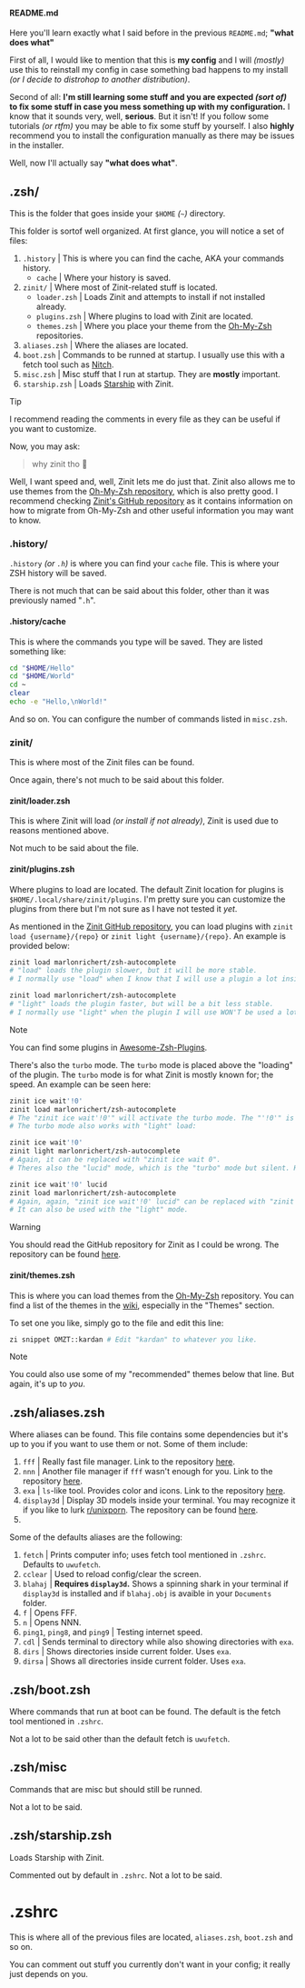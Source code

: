 #### README.md
Here you'll learn exactly what I said before in the previous `README.md`; **"what does what"**

First of all, I would like to mention that this is **my config** and I will *(mostly)* use this to reinstall my config in case something bad happens to my install *(or I decide to distrohop to another distribution)*. 

Second of all: **I'm still learning some stuff and you are expected *(sort of)* to fix some stuff in case you mess something up with my configuration.** I know that it sounds very, well, **serious**. But it isn't! If you follow some tutorials *(or rtfm)* you may be able to fix some stuff by yourself. I also **highly** recommend you to install the configuration manually as there may be issues in the installer.

Well, now I'll actually say **"what does what"**.

## .zsh/
This is the folder that goes inside your `$HOME` *(`~`)* directory.

This folder is sortof well organized. At first glance, you will notice a set of files:
1. `.history` | This is where you can find the cache, AKA your commands history. 
   - `cache` | Where your history is saved.
2. `zinit/` | Where most of Zinit-related stuff is located.
   - `loader.zsh`  | Loads Zinit and attempts to install if not installed already.
   - `plugins.zsh` | Where plugins to load with Zinit are located.
   - `themes.zsh`  | Where you place your theme from the [Oh-My-Zsh](https://github.com/ohmyzsh/ohmyzsh) repositories.
3. `aliases.zsh` | Where the aliases are located.
4. `boot.zsh` | Commands to be runned at startup. I usually use this with a fetch tool such as [Nitch]().
5. `misc.zsh` | Misc stuff that I run at startup. They are **mostly** important.
6. `starship.zsh` | Loads [Starship](https://starship.rs) with Zinit.
>[!TIP]
> I recommend reading the comments in every file as they can be useful if you want to customize.

Now, you may ask:

> why zinit tho :thinking:

Well, I want speed and, well, Zinit lets me do just that. Zinit also allows me to use themes from the [Oh-My-Zsh repository](https://github.com/ohmyzsh/ohmyzsh), which is also pretty good. I recommend checking [Zinit's GitHub repository](https://github.com/zdharma-continuum/zinit) as it contains information on how to migrate from Oh-My-Zsh and other useful information you may want to know.

### .history/
`.history` *(or `.h`)* is where you can find your `cache` file. This is where your ZSH history will be saved.

There is not much that can be said about this folder, other than it was previously named "`.h`".

#### .history/cache
This is where the commands you type will be saved. They are listed something like:
```sh
cd "$HOME/Hello"
cd "$HOME/World"
cd ~
clear
echo -e "Hello,\nWorld!"
```
And so on. You can configure the number of commands listed in `misc.zsh`.

### zinit/
This is where most of the Zinit files can be found.

Once again, there's not much to be said about this folder.

#### zinit/loader.zsh
This is where Zinit will load *(or install if not already)*, Zinit is used due to reasons mentioned above.

Not much to be said about the file.

#### zinit/plugins.zsh
Where plugins to load are located. The default Zinit location for plugins is `$HOME/.local/share/zinit/plugins`. I'm pretty sure you can customize the plugins from there but I'm not sure as I have not tested it *yet*.

As mentioned in the [Zinit GitHub repository](https://github.com/zdharma-continuum/zinit), you can load plugins with `zinit load {username}/{repo}` or `zinit light {username}/{repo}`. An example is provided below:
```sh
zinit load marlonrichert/zsh-autocomplete
# "load" loads the plugin slower, but it will be more stable.
# I normally use "load" when I know that I will use a plugin a lot inside the terminal. (or it is simply essential to the user)

zinit load marlonrichert/zsh-autocomplete
# "light" loads the plugin faster, but will be a bit less stable.
# I normally use "light" when the plugin I will use WON'T be used a lot when inside the terminal.
```
>[!NOTE]
> You can find some plugins in [Awesome-Zsh-Plugins](https://github.com/unixorn/awesome-zsh-plugins).

There's also the `turbo` mode. The `turbo` mode is placed above the "loading" of the plugin. The `turbo` mode is for what Zinit is mostly known for; the speed. An example can be seen here:
```sh
zinit ice wait'!0'
zinit load marlonrichert/zsh-autocomplete
# The "zinit ice wait'!0'" will activate the turbo mode. The "'!0'" is not needed and can be replaced with "zinit ice wait 0".
# The turbo mode also works with "light" load:

zinit ice wait'!0'
zinit light marlonrichert/zsh-autocomplete
# Again, it can be replaced with "zinit ice wait 0".
# Theres also the "lucid" mode, which is the "turbo" mode but silent. Here's an example:

zinit ice wait'!0' lucid
zinit load marlonrichert/zsh-autocomplete
# Again, again, "zinit ice wait'!0' lucid" can be replaced with "zinit ice wait 0 lucid"
# It can also be used with the "light" mode.
```
>[!WARNING]
> You should read the GitHub repository for Zinit as I could be wrong. The repository can be found [here](https://github.Icom/zdharma-continuum/zinit).

#### zinit/themes.zsh
This is where you can load themes from the [Oh-My-Zsh](https://github.com/ohmyzsh/ohmyzsh) repository. You can find a list of the themes in the [wiki](https://github.com/ohmyzsh/ohmyzsh/wiki), especially in the "Themes" section.

To set one you like, simply go to the file and edit this line:
```sh
zi snippet OMZT::kardan # Edit "kardan" to whatever you like.
```
>[!NOTE]
> You could also use some of my "recommended" themes below that line. But again, it's up to *you*.

## .zsh/aliases.zsh
Where aliases can be found. This file contains some dependencies but it's up to you if you want to use them or not. Some of them include:
1. `fff` | Really fast file manager. Link to the repository [here](https://github.com/dylanaraps/fff).
2. `nnn` | Another file manager if `fff` wasn't enough for you. Link to the repository [here](https://github.com/jarun/nnn).
3. `exa` | `ls`-like tool. Provides color and icons. Link to the repository [here](https://github.com/ogham/exa).
4. `display3d` | Display 3D models inside your terminal. You may recognize it if you like to lurk [r/unixporn](https://reddit.com/r/unixporn). The repository can be found [here](https://github.com/redpenguinyt/display3d).
5. 
Some of the defaults aliases are the following:

1. `fetch` | Prints computer info; uses fetch tool mentioned in `.zshrc`. Defaults to `uwufetch`.
2. `cclear` | Used to reload config/clear the screen.
3. `blahaj` | **Requires `display3d`.** Shows a spinning shark in your terminal if `display3d` is installed and if `blahaj.obj` is avaible in your `Documents` folder.
4. `f` | Opens FFF.
5. `n` | Opens NNN.
6. `ping1`, `ping8`, and `ping9` | Testing internet speed.
7. `cdl` | Sends terminal to directory while also showing directories with `exa`.
8. `dirs` | Shows directories inside current folder. Uses `exa`.
9. `dirsa` | Shows all directories inside current folder. Uses `exa`.

## .zsh/boot.zsh
Where commands that run at boot can be found. The default is the fetch tool mentioned in `.zshrc`.

Not a lot to be said other than the default fetch is `uwufetch`.

## .zsh/misc
Commands that are misc but should still be runned.

Not a lot to be said.

## .zsh/starship.zsh
Loads Starship with Zinit.

Commented out by default in `.zshrc`. Not a lot to be said.

# .zshrc
This is where all of the previous files are located, `aliases.zsh`, `boot.zsh` and so on.

You can comment out stuff you currently don't want in your config; it really just depends on you.
